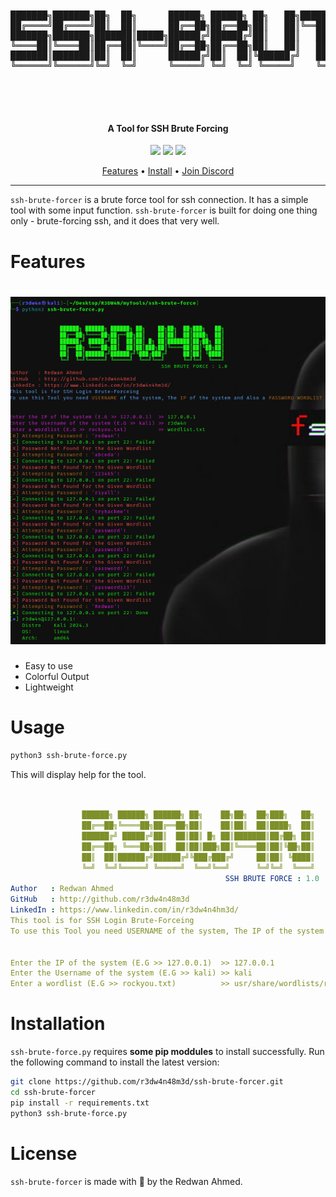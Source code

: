 <pre align="center"><h6>
███████╗███████╗██╗  ██╗      ██████╗ ██████╗ ██╗   ██╗████████╗███████╗    ███████╗ ██████╗ ██████╗  ██████╗███████╗██████╗ 
██╔════╝██╔════╝██║  ██║      ██╔══██╗██╔══██╗██║   ██║╚══██╔══╝██╔════╝    ██╔════╝██╔═══██╗██╔══██╗██╔════╝██╔════╝██╔══██╗
███████╗███████╗███████║█████╗██████╔╝██████╔╝██║   ██║   ██║   █████╗█████╗█████╗  ██║   ██║██████╔╝██║     █████╗  ██████╔╝
╚════██║╚════██║██╔══██║╚════╝██╔══██╗██╔══██╗██║   ██║   ██║   ██╔══╝╚════╝██╔══╝  ██║   ██║██╔══██╗██║     ██╔══╝  ██╔══██╗
███████║███████║██║  ██║      ██████╔╝██║  ██║╚██████╔╝   ██║   ███████╗    ██║     ╚██████╔╝██║  ██║╚██████╗███████╗██║  ██║
╚══════╝╚══════╝╚═╝  ╚═╝      ╚═════╝ ╚═╝  ╚═╝ ╚═════╝    ╚═╝   ╚══════╝    ╚═╝      ╚═════╝ ╚═╝  ╚═╝ ╚═════╝╚══════╝╚═╝  ╚═╝
</h6><br>
</pre>

<h4 align="center">A Tool for SSH Brute Forcing</h4>


<p align="center">
<a href="https://github.com/r3dw4n48m3d/ssh-brute-forcer/issues"><img src="https://img.shields.io/badge/contributions-welcome-brightgreen.svg?style=flat"></a>
<a href="https://x.com/r3dw4n48m3d"><img src="https://img.shields.io/twitter/follow/pdiscoveryio.svg?logo=twitter"></a>
<a href="https://discord.gg/ncwDbrny"><img src="https://img.shields.io/discord/695645237418131507.svg?logo=discord"></a>
</p>

<p align="center">
  <a href="#features">Features</a> •
  <a href="#installation">Install</a> •
  <a href="https://discord.gg/ncwDbrny">Join Discord</a>
</p>

---


`ssh-brute-forcer` is a brute force tool for ssh connection. It has a simple tool with some input function. `ssh-brute-forcer` is built for
doing one thing only - brute-forcing ssh, and it does that very well.

# Features

<h1 align="left">
  <img src="static/ssh-brute-forcer-01.png" alt="subfinder" width="700px"></a>
  <br>
</h1>

- Easy to use
- Colorful Output
- Lightweight

# Usage

```sh
python3 ssh-brute-force.py
```

This will display help for the tool.

```yaml


                ██████╗ ██████╗ ██████╗ ██╗    ██╗██╗  ██╗███╗   ██╗
                ██╔══██╗╚════██╗██╔══██╗██║    ██║██║  ██║████╗  ██║
                ██████╔╝ █████╔╝██║  ██║██║ █╗ ██║███████║██╔██╗ ██║
                ██╔══██╗ ╚═══██╗██║  ██║██║███╗██║╚════██║██║╚██╗██║
                ██║  ██║██████╔╝██████╔╝╚███╔███╔╝     ██║██║ ╚████║
                ╚═╝  ╚═╝╚═════╝ ╚═════╝  ╚══╝╚══╝      ╚═╝╚═╝  ╚═══╝
                                                SSH BRUTE FORCE : 1.0
Author   : Redwan Ahmed 
GitHub   : http://github.com/r3dw4n48m3d 
LinkedIn : https://www.linkedin.com/in/r3dw4n4hm3d/
This tool is for SSH Login Brute-Forceing
To use this Tool you need USERNAME of the system, The IP of the system and Also a PASSWORD WORDLIST 


Enter the IP of the system (E.G >> 127.0.0.1)  >> 127.0.0.1
Enter the Username of the system (E.G >> kali) >> kali
Enter a wordlist (E.G >> rockyou.txt)          >> usr/share/wordlists/rockyou.txt

```

# Installation

`ssh-brute-force.py` requires **some pip moddules** to install successfully. Run the following command to install the latest version:

```sh
git clone https://github.com/r3dw4n48m3d/ssh-brute-forcer.git
cd ssh-brute-forcer
pip install -r requirements.txt
python3 ssh-brute-force.py
```


</td>
</tr>
</table>

# License

`ssh-brute-forcer` is made with 🖤 by the Redwan Ahmed.
